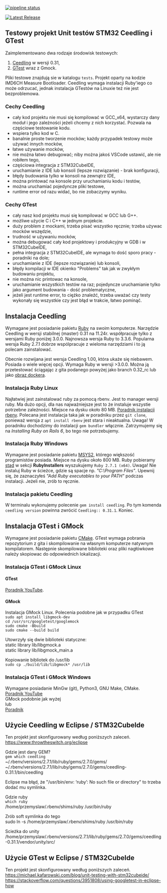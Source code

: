 
[![pipeline status](https://gitlab.ekoenergetyka.com.pl/przemyslaw.dudek/stm32g4_unittests/badges/main/pipeline.svg)](https://gitlab.ekoenergetyka.com.pl/przemyslaw.dudek/stm32g4_unittests/-/commits/main)

[![Latest Release](https://gitlab.ekoenergetyka.com.pl/przemyslaw.dudek/stm32g4_unittests/-/badges/release.svg)](https://gitlab.ekoenergetyka.com.pl/przemyslaw.dudek/stm32g4_unittests/-/releases)


## Testowy projekt Unit testów STM32 Ceedling i GTest

Zaimplementowano dwa rodzaje środowisk testowych:
1) [Ceedling](https://github.com/ThrowTheSwitch/Ceedling) w wersji 0.31,
2) [GTest](https://github.com/google/googletest) wraz z Gmock.

Pliki testowe znajdują sie w katalogu `tests`.
Projekt oparty na kodzie IMD6CH Measure Bootloader.
Ceedling wymaga instalacji Ruby'iego co może odrzucać, jednak instalacja GTestów na Linuxie też nie jest bezproblemowa.

### Cechy Ceedling
- cały kod projektu nie musi się kompilować w GCC_x64, wystarczy dany moduł i jego zależności jeżeli chcemy z nich korzystać. Pozwala na częściowe testowanie kodu.
- wspiera tylko kod w C.
- banalnie proste tworzenie mocków; każdy przypadek testowy może używać innych mocków,
- łatwe używanie mocków,
- nie można łatwo debugować; niby można jakoś VSCode ustawić, ale nie robiłem tego,
- częściowa integracja z STM32CubeIDE,
- uruchamianie z IDE lub konsoli (lepsze rozwiązanie) - brak konfiguracji,
- błędy budowania tylko w konsoli na zewnątrz IDE,
- można printować na konsole przy uruchamianiu kodu i testów,
- można uruchamiać pojedyncze pliki testowe,
- runtime error od razu widać, bo nie zobaczymy wyniku.

### Cechy GTest
- cały nasz kod projektu musi się kompilować w GCC lub G++.
- możliwe użycie C i C++ w jednym projekcie.
- duży problem z mockami, trzeba pisać wszystko ręcznie; trzeba używac mocków wszędzie,
- trudność w używaniu mocków,
- można debugować cały kod projektowy i produkcyjny w GDB i w STM32CubeIDE,
- pełna integracja z STM32CubeIDE, ale wymaga to dość sporo pracy - poradniki na dole;
- uruchamianie z IDE (lepsze rozwiązanie) lub konsoli,
- błędy kompilacji w IDE okienko "Problems" tak jak w zwykłym budowaniu projektu,
- nie można nic printowac na konsole,
- uruchamianie wszystkich testów na raz; pojedyncze uruchamianie tylko jako argument budowania - dość problematyczne,
- jeżeli jest runtime error, to ciężko znaleźć, trzeba uważać czy testy wykonały się wszystkie czy jest błąd w trakcie, łatwo pominąć.

## Instalacja Ceedling
Wymagane jest posiadanie pakietu [Ruby](https://www.ruby-lang.org/en/) na swoim komputerze.
Narzędzie Ceedling w wersji stabilnej (master) 0.31 na 11.24r. współpracuje tylko z wersjami Ruby poniżej 3.0.0.
Najnowsza wersja Ruby to 3.3.6. Popularna wersja Ruby 2.7.1 dobrze wspólpracuje z wieloma narzędziami i to ją polecam zainstalować.

Obecnie rozwijana jest wersja Ceedling 1.00, która ukaże się niebawem. Posiada o wiele więcej opcji. Wymaga Ruby w wersji >3.0.0.
Można ją przetestować ściągając z gita podanego powyżej jako branch 0.32_rc lub jako [obraz dockera](https://hub.docker.com/r/throwtheswitch/madsciencelab).

### Instalacja Ruby Linux
Najłatwiej jest zainstalować ruby za pomocą rbenv. Jest to manager wersji ruby.
Ma dużo opcji, dla nas najważniejsze jest to że instaluje wszystie potrzebne zależności. Miejsce na dysku około 80 MB.
[Poradnik instalacji rbenv](https://www.techiediaries.com/install-ruby-2-7-rails-6-ubuntu-20-04/).
Polecana jest instalacja taka jak w poradniku przez `git clone`, ponieważ wersja z `apt install rbenv` jest stara i nieaktualna.
Uwaga! W poradniku dochodzimy do instalacji `gem bundler` włącznie. Zatrzymujemy się na *Installing Ruby on Rails 6*, bo tego nie potrzebujemy.

### Instalacja Ruby Windows
Wymagane jest posiadanie pakietu [MSYS2](https://www.msys2.org/), którego większość programistów posiada. Miejsce na dysku około 800 MB.
Ruby pobieramy [stąd](https://rubyinstaller.org/downloads/archives/) w sekcji **RubyInstallers** wyszukujemy `Ruby 2.7.1 (x64)`.
Uwaga! Nie instaluj Ruby w ścieżce, gdzie są spacje np. *"C:\Program Files"*. Upewnij się, że zaznaczyłeś *"Add Ruby executables to your PATH"* podczas instalacji.
Jeżeli nie, zrób to ręcznie.

### Instalacja pakietu Ceedling
W terminalu wykonujemy polecenie `gem install ceedling`. Po tym komenda `ceedling version` powinna zwrócić `Ceedling:: 0.31.1`.
Koniec.

## Instalacja GTest i GMock
Wymagane jest posiadanie pakietu [CMake](https://cmake.org/).
GTest wymaga pobrania repozytorium z gita i skompilowanie na własnym komputerze natywnym kompilatorem.
Następnie skompilowane biblioteki oraz pliki nagłówkowe należy skopiowac do odpowiednich lokalizacji.

### Instalacja GTest i GMock Linux
#### GTest
[Poradnik YouTube](https://www.youtube.com/watch?v=6dqFqh3UbPY).
#### GMock
Instalacja GMock Linux. Polecenia podobne jak w przypadku GTest\
`sudo apt install libgmock-dev`\
`cd /usr/src/googletest/googlemock`\
`sudo cmake -Bbuild`\
`sudo cmake --build build`

Utowrzyły się dwie biblioteki statyczne:\
static library lib/libgmock.a\
static library lib/libgmock_main.a

Kopiowanie bibliotek do /usr/lib\
`sudo cp ./build/lib/libgmock* /usr/lib`

### Instalacja GTest i GMock Windows
Wymagane posiadanie MinGw (git), Python3, GNU Make, CMake.\
[Poradnik YouTube](https://www.youtube.com/watch?v=3zUqJEilhnM)\
GMock podobnie jak wyżej\
lub\
[Poradnik](https://gist.github.com/motchy869/22d873415722a1c10bc77d3f761339dc)



## Użycie Ceedling w Eclipse / STM32CubeIde
Ten projekt jest skonfigurowany według poniższych zaleceń.
https://www.throwtheswitch.org/eclipse

Gdzie jest dany GEM?\
`gem which ceedling`\
~/.rbenv/versions/2.7.1/lib/ruby/gems/2.7.0/gems/\
~/.rbenv/versions/2.7.1/lib/ruby/gems/2.7.0/gems/ceedling-0.31.1/bin/ceedling

Eclipse ma błąd, że "/usr/bin/env: ‘ruby’: No such file or directory"
to trzeba dodać mu symlinka.

Gdzie ruby\
`which ruby`\
/home/przemyslaw/.rbenv/shims/ruby /usr/bin/ruby

Zrób soft symlinka do tego\
sudo ln -s /home/przemyslaw/.rbenv/shims/ruby /usr/bin/ruby

Scieżka do unity\
/home/przemyslaw/.rbenv/versions/2.7.1/lib/ruby/gems/2.7.0/gems/ceedling-0.31.1/vendor/unity/src/

## Użycie GTest w Eclipse / STM32CubeIde
Ten projekt jest skonfigurowany według poniższych zaleceń.\
https://michael.kafarowski.com/blog/unit-testing-with-stm32cubeide/ \
https://stackoverflow.com/questions/3951808/using-googletest-in-eclipse-how

